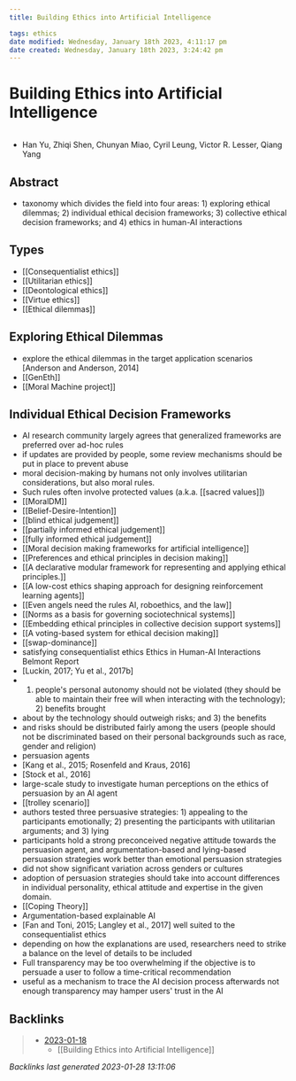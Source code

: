 ```yaml
---
title: Building Ethics into Artificial Intelligence

tags: ethics
date modified: Wednesday, January 18th 2023, 4:11:17 pm
date created: Wednesday, January 18th 2023, 3:24:42 pm
---
```


# Building Ethics into Artificial Intelligence
```toc
```

- Han Yu, Zhiqi Shen, Chunyan Miao, Cyril Leung, Victor R. Lesser, Qiang Yang

## Abstract
- taxonomy which divides the field into four areas: 1) exploring ethical dilemmas; 2) individual ethical decision frameworks; 3) collective ethical decision frameworks; and 4) ethics in human-AI interactions

## Types
- [[Consequentialist ethics]]
- [[Utilitarian ethics]]
- [[Deontological ethics]]
- [[Virtue ethics]]
- [[Ethical dilemmas]]

## Exploring Ethical Dilemmas
- explore the ethical dilemmas in the target application scenarios [Anderson and Anderson, 2014]
- [[GenEth]]
- [[Moral Machine project]]

## Individual Ethical Decision Frameworks
- AI research community largely agrees that generalized frameworks are preferred over ad-hoc rules
- if updates are provided by people, some review mechanisms should be put in place to prevent abuse
- moral decision-making by humans not only involves utilitarian considerations, but also moral rules.
- Such rules often involve protected values (a.k.a. [[sacred values]])
- [[MoralDM]]
- [[Belief-Desire-Intention]]
- [[blind ethical judgement]]
- [[partially informed ethical judgement]]
- [[fully informed ethical judgement]]
- [[Moral decision making frameworks for artificial intelligence]]
- [[Preferences and ethical principles in decision making]]
- [[A declarative modular framework for representing and applying ethical principles.]]
- [[A low-cost ethics shaping approach for designing reinforcement learning agents]]
- [[Even angels need the rules AI, roboethics, and the law]]
- [[Norms as a basis for governing sociotechnical systems]]
- [[Embedding ethical principles in collective decision support systems]]
- [[A voting-based system for ethical decision making]]
- [[swap-dominance]]
- satisfying consequentialist ethics Ethics in Human-AI Interactions Belmont Report
- [Luckin, 2017; Yu et al., 2017b]
- 1) people's personal autonomy should not be violated (they should be able to maintain their free will when interacting with the technology); 2) benefits brought
- about by the technology should outweigh risks; and 3) the benefits
- and risks should be distributed fairly among the users (people should not be discriminated based on their personal backgrounds such as race, gender and religion)
- persuasion agents
- [Kang et al., 2015; Rosenfeld and Kraus, 2016]
- [Stock et al., 2016]
- large-scale study to investigate human perceptions on the ethics of persuasion by an AI agent
- [[trolley scenario]]
- authors tested three persuasive strategies: 1) appealing to the participants emotionally; 2) presenting the participants with utilitarian arguments; and 3) lying
- participants hold a strong preconceived negative attitude towards the persuasion agent, and argumentation-based and lying-based persuasion strategies work better than emotional persuasion strategies
- did not show significant variation across genders or cultures
- adoption of persuasion strategies should take into account differences in individual personality, ethical attitude and expertise in the given domain.
- [[Coping Theory]]
- Argumentation-based explainable AI
- [Fan and Toni, 2015; Langley et al., 2017] well suited to the consequentialist ethics
- depending on how the explanations are used, researchers need to strike a balance on the level of details to be included
- Full transparency may be too overwhelming if the objective is to persuade a user to follow a time-critical recommendation
- useful as a mechanism to trace the AI decision process afterwards not enough transparency may hamper users' trust in the AI

## Backlinks

> - [2023-01-18](journals/2023-01-18.md)
>   - [[Building Ethics into Artificial Intelligence]]

_Backlinks last generated 2023-01-28 13:11:06_
